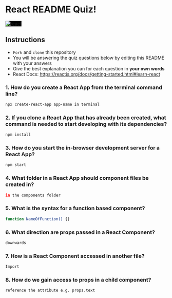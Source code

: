 # React README Quiz!

<div>
  <img alt="react" style="background-color: black" src="https://betabeers.com/static/uploads/blog/20170420_React_logo_wordmark.png" />
</div>

## Instructions

- `Fork` and `clone` this repository
- You will be answering the quiz questions below by editing this README with your answers
- Give the best explanation you can for each question in **your own words**
- React Docs: https://reactjs.org/docs/getting-started.html#learn-react

### 1. How do you create a React App from the terminal command line?

```sh
npx create-react-app app-name in terminal
```

### 2. If you clone a React App that has already been created, what command is needed to start developing with its dependencies?

```sh
npm install
```

### 3. How do you start the in-browser development server for a React App?

```sh
npm start
```

### 4. What folder in a React App should component files be created in?

```sh
in the components folder
```

### 5. What is the syntax for a function based component?

```sh
function NameOfFunction() {}
```

### 6. What direction are props passed in a React Component?

```sh
downwards
```

### 7. How is a React Component accessed in another file?

```sh
Import
```

### 8. How do we gain access to props in a child component?

```sh
reference the attribute e.g. props.text
```
